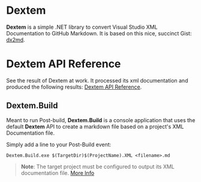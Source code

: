 # Dextem

**Dextem** is a simple .NET library to convert Visual Studio XML Documentation to GitHub Markdown. It is based on this nice, succinct Gist: [dx2md](https://gist.github.com/formix/515d3d11ee7c1c252f92). 

# Dextem API Reference

See the result of Dextem at work. It processed its xml documentation and produced the following results: [Dextem API Reference](https://github.com/GraphExec/Dextem/wiki/Dextem-API-Reference).

## Dextem.Build

Meant to run Post-build, **Dextem.Build** is a console application that uses the default **Dextem** API to create a markdown file based on a project's XML Documentation file.

Simply add a line to your Post-Build event:

```
Dextem.Build.exe $(TargetDir)$(ProjectName).XML <filename>.md
```

> **Note**: The target project must be configured to output its XML documentation file. [More Info](https://msdn.microsoft.com/en-us/library/3260k4x7.aspx)
